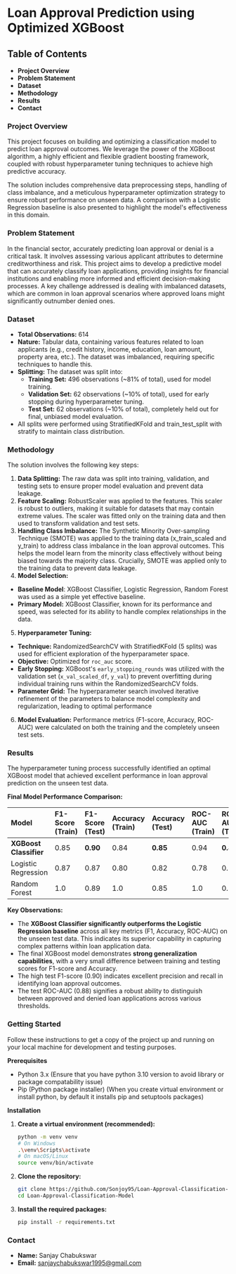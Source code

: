 # Loan Approval Prediction using Optimized XGBoost
## Table of Contents
- **Project Overview**
- **Problem Statement**
- **Dataset**
- **Methodology**
- **Results**
- **Contact**
### Project Overview
This project focuses on building and optimizing a classification model to predict loan approval outcomes. We leverage the power of the XGBoost algorithm, a highly efficient and flexible gradient boosting framework, coupled with robust hyperparameter tuning techniques to achieve high predictive accuracy.

The solution includes comprehensive data preprocessing steps, handling of class imbalance, and a meticulous hyperparameter optimization strategy to ensure robust performance on unseen data. A comparison with a Logistic Regression baseline is also presented to highlight the model's effectiveness in this domain.

### Problem Statement
In the financial sector, accurately predicting loan approval or denial is a critical task. It involves assessing various applicant attributes to determine creditworthiness and risk. This project aims to develop a predictive model that can accurately classify loan applications, providing insights for financial institutions and enabling more informed and efficient decision-making processes. A key challenge addressed is dealing with imbalanced datasets, which are common in loan approval scenarios where approved loans might significantly outnumber denied ones.

### Dataset
- **Total Observations:** 614
- **Nature:** Tabular data, containing various features related to loan applicants (e.g., credit history, income, education, loan amount, property area, etc.). The dataset was imbalanced, requiring specific techniques to handle this.
- **Splitting:** The dataset was split into:
  - **Training Set:** 496 observations (~81% of total), used for model training.
  - **Validation Set:** 62 observations (~10% of total), used for early stopping during hyperparameter tuning.
  - **Test Set:** 62 observations (~10% of total), completely held out for final, unbiased model evaluation.
- All splits were performed using StratifiedKFold and train_test_split with stratify to maintain class distribution.

### Methodology
The solution involves the following key steps:

1. **Data Splitting:** The raw data was split into training, validation, and testing sets to ensure proper model evaluation and prevent data leakage.
2. **Feature Scaling:** RobustScaler was applied to the features. This scaler is robust to outliers, making it suitable for datasets that may contain extreme values. The scaler was fitted only on the training data and then used to transform validation and test sets.
3. **Handling Class Imbalance:** The Synthetic Minority Over-sampling Technique (SMOTE) was applied to the training data (x_train_scaled and y_train) to address class imbalance in the loan approval outcomes. This helps the model learn from the minority class effectively without being biased towards the majority class. Crucially, SMOTE was applied only to the training data to prevent data leakage.
4. **Model Selection:**
  - **Baseline Model**: XGBoost Classifier, Logistic Regression, Random Forest was used as a simple yet effective baseline.
  - **Primary Model:** XGBoost Classifier, known for its performance and speed, was selected for its ability to handle complex relationships in the data.
5. **Hyperparameter Tuning:**
  - **Technique:** RandomizedSearchCV with StratifiedKFold (5 splits) was used for efficient exploration of the hyperparameter space.
  - **Objective:** Optimized for `roc_auc` score.
  - **Early Stopping:** XGBoost's `early_stopping_rounds` was utilized with the validation set (`x_val_scaled_df`, `y_val`) to prevent overfitting during individual training runs within the RandomizedSearchCV folds.
  - **Parameter Grid:** The hyperparameter search involved iterative refinement of the parameters to balance model complexity and regularization, leading to optimal performance
6. **Model Evaluation:** Performance metrics (F1-score, Accuracy, ROC-AUC) were calculated on both the training and the completely unseen test sets.

### Results
The hyperparameter tuning process successfully identified an optimal XGBoost model that achieved excellent performance in loan approval prediction on the unseen test data.

**Final Model Performance Comparison:**

| Model                 | F1-Score (Train) | F1-Score (Test) | Accuracy (Train) | Accuracy (Test) | ROC-AUC (Train) | ROC-AUC (Test) |
| :-------------------- | :--------------- | :-------------- | :--------------- | :-------------- | :-------------- | :------------- |
| **XGBoost Classifier** | 0.85             | **0.90** | 0.84             | **0.85** | 0.94            | **0.88** |
| Logistic Regression   | 0.87             | 0.87            | 0.80             | 0.82            | 0.78            | 0.87           |
| Random Forest         | 1.0              | 0.89        | 1.0             | 0.85            | 1.0          | 0.85       |

**Key Observations:**
  - The **XGBoost Classifier significantly outperforms the Logistic Regression baseline** across all key metrics (F1, Accuracy, ROC-AUC) on the unseen test data. This indicates its superior capability in capturing complex patterns within loan application data.
  - The final XGBoost model demonstrates **strong generalization capabilities**, with a very small difference between training and testing scores for F1-score and Accuracy.
  - The high test F1-score (0.90) indicates excellent precision and recall in identifying loan approval outcomes.
  - The test ROC-AUC (0.88) signifies a robust ability to distinguish between approved and denied loan applications across various thresholds.


### Getting Started
Follow these instructions to get a copy of the project up and running on your local machine for development and testing purposes.

**Prerequisites**
  - Python 3.x (Ensure that you have python 3.10 version to avoid library or package compatability issue)
  - Pip (Python package installer) (When you create virtual environment or install python, by default it installs pip and setuptools packages)

**Installation**
  1. **Create a virtual environment (recommended):**
     ```bash
     python -m venv venv
     # On Windows
     .\venv\Scripts\activate
     # On macOS/Linux
     source venv/bin/activate
     ```
  2. **Clone the repository:**
     ```bash
     git clone https://github.com/Sonjoy95/Loan-Approval-Classification-Model.git
     cd Loan-Approval-Classification-Model
     ```
  
  3. **Install the required packages:**
     ```bash
     pip install -r requirements.txt
     ```

### Contact

  - **Name:** Sanjay Chabukswar
  - **Email:** sanjaychabukswar1995@gmail.com
